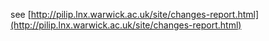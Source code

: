 see [http://pilip.lnx.warwick.ac.uk/site/changes-report.html](http://pilip.lnx.warwick.ac.uk/site/changes-report.html)